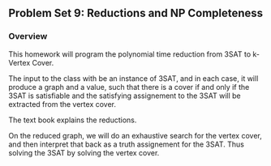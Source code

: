 ## Problem Set 9: Reductions and NP Completeness 

### Overview

This homework will program the polynomial time reduction from 3SAT to k-Vertex Cover.

The input to the class with be an instance of 3SAT, and in each case, it will produce a graph and a value, such that there is a cover if and only if the 3SAT is satisfiable and the satisfying assignement to the 3SAT will be extracted from the vertex cover.
  
The text book explains the reductions.

On the reduced graph, we will do an exhaustive search for the vertex cover, and then interpret that back as a truth assignement for the 3SAT. Thus solving the 3SAT by solving the vertex cover.
